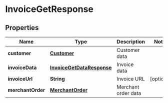 
# InvoiceGetResponse

## Properties
Name | Type | Description | Notes
------------ | ------------- | ------------- | -------------
**customer** | [**Customer**](Customer.md) | Customer data | 
**invoiceData** | [**InvoiceGetDataResponse**](InvoiceGetDataResponse.md) | Invoice data | 
**invoiceUrl** | **String** | Invoice URL |  [optional]
**merchantOrder** | [**MerchantOrder**](MerchantOrder.md) | Merchant order data | 



